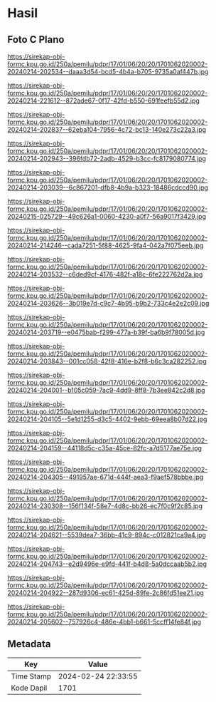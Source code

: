 # Hasil

## Foto C Plano

https://sirekap-obj-formc.kpu.go.id/250a/pemilu/pdpr/17/01/06/20/20/1701062020002-20240214-202534--daaa3d54-bcd5-4b4a-b705-9735a0af447b.jpg

https://sirekap-obj-formc.kpu.go.id/250a/pemilu/pdpr/17/01/06/20/20/1701062020002-20240214-221612--872ade67-0f17-42fd-b550-691feefb55d2.jpg

https://sirekap-obj-formc.kpu.go.id/250a/pemilu/pdpr/17/01/06/20/20/1701062020002-20240214-202837--62eba104-7956-4c72-bc13-140e273c22a3.jpg

https://sirekap-obj-formc.kpu.go.id/250a/pemilu/pdpr/17/01/06/20/20/1701062020002-20240214-202943--396fdb72-2adb-4529-b3cc-fc8179080774.jpg

https://sirekap-obj-formc.kpu.go.id/250a/pemilu/pdpr/17/01/06/20/20/1701062020002-20240214-203039--6c867201-dfb8-4b9a-b323-18486cdccd90.jpg

https://sirekap-obj-formc.kpu.go.id/250a/pemilu/pdpr/17/01/06/20/20/1701062020002-20240215-025729--49c626a1-0060-4230-a0f7-56a9017f3429.jpg

https://sirekap-obj-formc.kpu.go.id/250a/pemilu/pdpr/17/01/06/20/20/1701062020002-20240214-214246--cada7251-5f88-4625-9fa4-042a7f075eeb.jpg

https://sirekap-obj-formc.kpu.go.id/250a/pemilu/pdpr/17/01/06/20/20/1701062020002-20240214-203532--c6ded9cf-4176-482f-a18c-6fe222762d2a.jpg

https://sirekap-obj-formc.kpu.go.id/250a/pemilu/pdpr/17/01/06/20/20/1701062020002-20240214-203626--3b019e7d-c9c7-4b95-b9b2-733c4e2e2c09.jpg

https://sirekap-obj-formc.kpu.go.id/250a/pemilu/pdpr/17/01/06/20/20/1701062020002-20240214-203719--e0475bab-f299-477a-b39f-ba6b9f78005d.jpg

https://sirekap-obj-formc.kpu.go.id/250a/pemilu/pdpr/17/01/06/20/20/1701062020002-20240214-203843--001cc058-42f8-416e-b2f8-b6c3ca282252.jpg

https://sirekap-obj-formc.kpu.go.id/250a/pemilu/pdpr/17/01/06/20/20/1701062020002-20240214-204001--b105c059-7ac9-4dd9-8ff8-7b3ee842c2d8.jpg

https://sirekap-obj-formc.kpu.go.id/250a/pemilu/pdpr/17/01/06/20/20/1701062020002-20240214-204105--5e1d1255-d3c5-4402-9ebb-69eea8b07d22.jpg

https://sirekap-obj-formc.kpu.go.id/250a/pemilu/pdpr/17/01/06/20/20/1701062020002-20240214-204159--44118d5c-c35a-45ce-82fc-a7d5177ae75e.jpg

https://sirekap-obj-formc.kpu.go.id/250a/pemilu/pdpr/17/01/06/20/20/1701062020002-20240214-204305--491957ae-671d-444f-aea3-f9aef578bbbe.jpg

https://sirekap-obj-formc.kpu.go.id/250a/pemilu/pdpr/17/01/06/20/20/1701062020002-20240214-230308--156f134f-58e7-4d8c-bb26-ec7f0c9f2c85.jpg

https://sirekap-obj-formc.kpu.go.id/250a/pemilu/pdpr/17/01/06/20/20/1701062020002-20240214-204621--5539dea7-36bb-41c9-894c-c012821ca9a4.jpg

https://sirekap-obj-formc.kpu.go.id/250a/pemilu/pdpr/17/01/06/20/20/1701062020002-20240214-204743--e2d9496e-e9fd-441f-b4d8-5a0dccaab5b2.jpg

https://sirekap-obj-formc.kpu.go.id/250a/pemilu/pdpr/17/01/06/20/20/1701062020002-20240214-204922--287d9306-ec61-425d-89fe-2c86fd51ee21.jpg

https://sirekap-obj-formc.kpu.go.id/250a/pemilu/pdpr/17/01/06/20/20/1701062020002-20240214-205602--757926c4-486e-4bb1-b661-5ccff14fe84f.jpg


## Metadata

| Key        | Value               |
| ---------- | ------------------- |
| Time Stamp | 2024-02-24 22:33:55 |
| Kode Dapil | 1701                |



